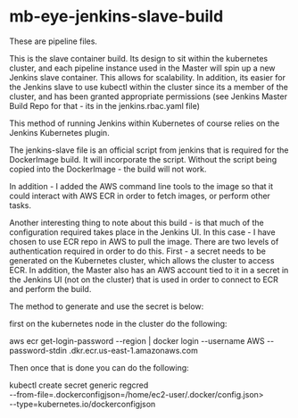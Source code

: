 # mb-eye-jenkins-slave-build


These are pipeline files.

This is the slave container build.  Its design to sit within the kubernetes cluster, and each pipeline instance used in the Master will
spin up a new Jenkins slave container.  This allows for scalability.  In addition, its easier for the Jenkins slave to use kubectl within
the cluster since its a member of the cluster, and has been granted appropriate permissions (see Jenkins Master Build Repo for that - its in the
jenkins.rbac.yaml file)

This method of running Jenkins within Kubernetes of course relies on the Jenkins Kubernetes plugin.

The jenkins-slave file is an official script from jenkins that is required for the DockerImage build.  It will incorporate the script.
Without the script being copied into the DockerImage - the build will not work.

In addition - I added the AWS command line tools to the image so that it could interact with AWS ECR in order to fetch images,
or perform other tasks.

Another interesting thing to note about this build - is that much of the configuration required takes place in the Jenkins UI.
In this case - I have chosen to use ECR repo in AWS to pull the image.  There are two levels of authentication required in order to do this.
First - a secret needs to be generated on the Kubernetes cluster, which allows the cluster to access ECR.
In addition, the Master also has an AWS account tied to it in a secret in the Jenkins UI (not on the cluster) that is used in order to
connect to ECR and perform the build.

The method to generate and use the secret is below:

 first on the kubernetes node in the cluster do the following:
 
 aws ecr get-login-password --region <insert your region> | docker login --username AWS --password-stdin  <youraccountname>.dkr.ecr.us-east-1.amazonaws.com

Then once that is done you can do the following:

kubectl create secret generic regcred \
--from-file=.dockerconfigjson=/home/ec2-user/.docker/config.json> \
--type=kubernetes.io/dockerconfigjson

